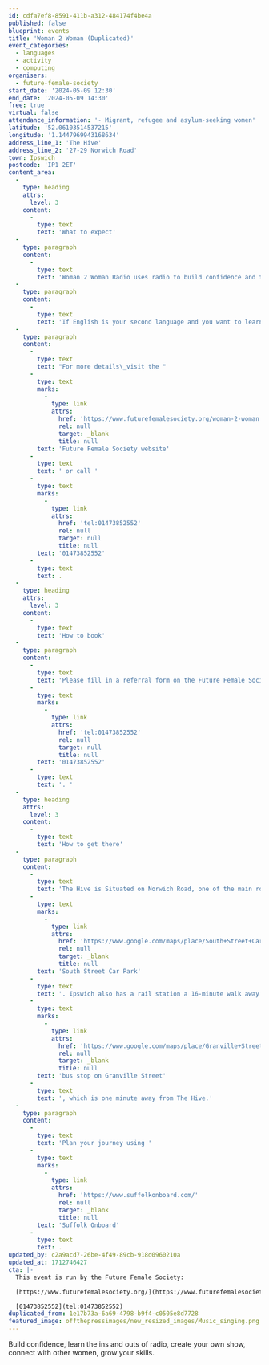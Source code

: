 ```yaml
---
id: cdfa7ef8-8591-411b-a312-484174f4be4a
published: false
blueprint: events
title: 'Woman 2 Woman (Duplicated)'
event_categories:
  - languages
  - activity
  - computing
organisers:
  - future-female-society
start_date: '2024-05-09 12:30'
end_date: '2024-05-09 14:30'
free: true
virtual: false
attendance_information: '- Migrant, refugee and asylum-seeking women'
latitude: '52.06103514537215'
longitude: '1.1447969943168634'
address_line_1: 'The Hive'
address_line_2: '27-29 Norwich Road'
town: Ipswich
postcode: 'IP1 2ET'
content_area:
  -
    type: heading
    attrs:
      level: 3
    content:
      -
        type: text
        text: 'What to expect'
  -
    type: paragraph
    content:
      -
        type: text
        text: 'Woman 2 Woman Radio uses radio to build confidence and teach new skills to migrants, refugee, and asylum seeking women.'
  -
    type: paragraph
    content:
      -
        type: text
        text: 'If English is your second language and you want to learn a new skill, come on down!'
  -
    type: paragraph
    content:
      -
        type: text
        text: "For more details\_visit the "
      -
        type: text
        marks:
          -
            type: link
            attrs:
              href: 'https://www.futurefemalesociety.org/woman-2-woman'
              rel: null
              target: _blank
              title: null
        text: 'Future Female Society website'
      -
        type: text
        text: ' or call '
      -
        type: text
        marks:
          -
            type: link
            attrs:
              href: 'tel:01473852552'
              rel: null
              target: null
              title: null
        text: '01473852552'
      -
        type: text
        text: .
  -
    type: heading
    attrs:
      level: 3
    content:
      -
        type: text
        text: 'How to book'
  -
    type: paragraph
    content:
      -
        type: text
        text: 'Please fill in a referral form on the Future Female Society website or call '
      -
        type: text
        marks:
          -
            type: link
            attrs:
              href: 'tel:01473852552'
              rel: null
              target: null
              title: null
        text: '01473852552'
      -
        type: text
        text: '. '
  -
    type: heading
    attrs:
      level: 3
    content:
      -
        type: text
        text: 'How to get there'
  -
    type: paragraph
    content:
      -
        type: text
        text: 'The Hive is Situated on Norwich Road, one of the main roads into Ipswich, with the closest parking being the '
      -
        type: text
        marks:
          -
            type: link
            attrs:
              href: 'https://www.google.com/maps/place/South+Street+Car+Park/@52.0612384,1.143093,18.06z/data=!4m22!1m16!4m15!1m6!1m2!1s0x47d9a110e1d478a5:0x43897233bab1bdf4!2sThe+Hive+Ipswich+CIC,+Norwich+Road,+Ipswich!2m2!1d1.144487!2d52.0610108!1m6!1m2!1s0x47d9a1cc7b806739:0x689ee9824284fede!2sGranville+Street,+Ipswich+IP1+2NL!2m2!1d1.1441074!2d52.0613377!3e3!3m4!1s0x0:0x30a88646622494df!8m2!3d52.061446!4d1.1448369'
              rel: null
              target: _blank
              title: null
        text: 'South Street Car Park'
      -
        type: text
        text: '. Ipswich also has a rail station a 16-minute walk away and a '
      -
        type: text
        marks:
          -
            type: link
            attrs:
              href: 'https://www.google.com/maps/place/Granville+Street/@52.0612707,1.1435665,18.69z/data=!4m5!3m4!1s0x47d9a1cc7b806739:0x689ee9824284fede!8m2!3d52.0613377!4d1.1441074'
              rel: null
              target: _blank
              title: null
        text: 'bus stop on Granville Street'
      -
        type: text
        text: ', which is one minute away from The Hive.'
  -
    type: paragraph
    content:
      -
        type: text
        text: 'Plan your journey using '
      -
        type: text
        marks:
          -
            type: link
            attrs:
              href: 'https://www.suffolkonboard.com/'
              rel: null
              target: _blank
              title: null
        text: 'Suffolk Onboard'
      -
        type: text
        text: .
updated_by: c2a9acd7-26be-4f49-89cb-918d0960210a
updated_at: 1712746427
cta: |-
  This event is run by the Future Female Society:

  [https://www.futurefemalesociety.org/](https://www.futurefemalesociety.org/)

  [01473852552](tel:01473852552)
duplicated_from: 1e17b73a-6a69-4798-b9f4-c0505e8d7728
featured_image: offthepressimages/new_resized_images/Music_singing.png
---
```

Build confidence, learn the ins and outs of radio, create your own show, connect with other women, grow your skills.